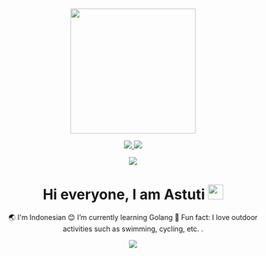 ### 
<div align="center">
  <img src="https://media.giphy.com/media/AXtFMwP1ZvjZSBtmGk/giphy.gif" width="250" height="250"/>
 </div>
 
 <p align=center>
  <a href="https://github.com/astutirahmawati">
    <img src="https://badges.pufler.dev/visits/astutirahmawati/astutirahmawati?style=social-square&color=pink&logo=github">
  </a>
  <a href="https://github.com/astutirahmawati?tab=repositories">
    <img src="https://badges.pufler.dev/repos/astutirahmawati?style=social-oval&color=pink&logo=github">
  </a>
</p>
<p align="center">
<a href="https://github.com/astutirahmawati"><img src="https://img.shields.io/github/followers/astutirahmawati?style=social"></a>
</p>
 
<h1 align="center">
 Hi everyone, I am Astuti 
  <img src="https://media.giphy.com/media/hvRJCLFzcasrR4ia7z/giphy.gif" width="30px"/>
</h1>

<p align="center">
🌏 I'm Indonesian
😊 I’m currently learning Golang
🌷 Fun fact: I love outdoor activities such as swimming, cycling, etc. .
</p>

<p align=center>  
  <img align=center src="https://github-readme-stats.vercel.app/api?username=astutirahmawati&theme=gruvbox_light&show_icons=true">
</p>


<!--
**astutirahmawati/astutirahmawati** is a ✨ _special_ ✨ repository because its `README.md` (this file) appears on your GitHub profile.

Here are some ideas to get you started:


- 🌱 I’m currently learning Golang
- ⚡ Fun fact: I love outdoor activities such as swimming, cycling, walking, etc.
-->
